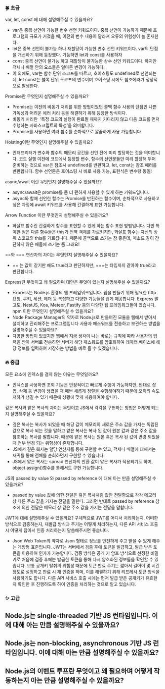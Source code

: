 ### 🍀 초급

var, let, const 에 대해 설명해주실 수 있을까요? 
- var은 중복 선언이 가능한 변수 선언 키워드이다. 중복 선언이 가능하기 때문에 프로그램의 규모가 커졌을 때, 이전의 변수 내용이 달라져 오류의 위험성이 늘 존재한다. 
- let은 중복 선언이 불가능 하나 재할당이 가능한 변수 선언 키워드이다. var의 단점을 개선하기 위해 등장했다. 가능하면 let과 const를 사용하자
- const 중복 선언이 불가능 하고 재할당이 불가능한 상수 선언 키워드이다. 하지만 객체나 배열 안의 요소들은 얼마든 변경이 가능하다.
- 이 외에도, var는 함수 단위 스코프를 따르고, 호이스팅도 undefined로 선언되는데, let const는 블록 단위 스코프의 변수이며 호이스팅 시에도 참조에러가 정상적으로 발생한다.

Promise란 무엇인지 설명해주실 수 있을까요?
- Promise는 이전의 비동기 처리를 위한 방법이었던 콜백 함수 사용의 단점인 나쁜 가독성과 어려운 에러 처리 등을 해결하기 위해 등장한 방식이다.
- 비동기 처리란  ‘특정 코드의 실행이 완료될 때까지 기다리지 않고 다음 코드를 먼저 수행하는 자바스크립트의 특성’을 의미합니다.
- Promise를 사용하면 여러 함수를 순차적으로 깔끔하게 사용 가능합니다

Hoisting이란 무엇인지 설명해주실 수 있을까요?
- 인터프리터가 변수와 함수의 메모리 공간을 선언 전에 미리 할당하는 것을 의미합니다. 코드 실행 이전에 코드에서 등장할 변수, 함수의 선언문들만 미리 할당해 두어 준비하는 것으로 var은 참조시 undefined를 반환하고, let, const는 참조 에러를 반환합니다. 함수 선언문은 호이스팅 시 바로 사용 가능, 표현식은 변수랑 동일!

async/await 이란 무엇인지 설명해주실 수 있을까요?
- async/await은 promise를 좀 더 편하게 사용할 수 있게 하는 키워드입니다.
- async와 함께 선언한 함수는 Promise를 반환하는 함수이며, 순차적으로 사용하고 싶은 과정에 await 키워드를 사용해 간결하게 표현 가능합니다.

Arrow Function 이란 무엇인지 설명해주실 수 있을까요?
- 화살표 함수란 간결하게 함수를 표현할 수 있게 하는 함수 표현 방법입니다. 다만 특이한 점은 다른 함수들은 this가 전역 객체를 가르키지만, 화살표 함수는 자신의 상위 스코프의 this를 가르킵니다. 때문에 콜백으로 쓰기는 참 좋은데, 매소드 같이 간단하지 않은 애들에 쓰기는 좀 그래요!

==와 === 연산자의 차이는 무엇인지 설명해주실 수 있을까요?
- == 는 값이 같기만 해도 true라고 판단하지만, ===는 타입까지 같아야 true라고 판단합니다.

Express란 무엇이고 왜 필요하며 대안은 무엇이 있는지 설명해주실 수 있을까요?
- Express는 Node.js 환경의 웹 프레임워크입니다. 웹을 만들기 위해 필요한 http 요청, 쿠키, 세션, 헤더 등 복잡하고 다양한 기능들을 쉽게 제공합니다. Express 말고도, NestJS, Koa, Meteor, Fastify 등의 다양한 웹 프레임워크들이 있습니다.
npm 이란 무엇인지 설명해주실 수 있을까요?
- Node Package Manager의 약자로 Node.js로 만들어진 모듈을 웹에서 받아서 설치하고 관리해주는 프로그램입니다
사용자 패스워드를 전송하고 보관하는 방법을 설명해주실 수 있을까요?
- 다양한 방법이 있겠지만 웹에서 지금 생각이 나는 바로는 규칙에 따라 사용자의 입력을 받아 서버로 전송하면 서버가 해당 패스워드를 암호화하여 데이터 베이스에 해당 정보를 입력하여 저장하는 방법을 예로 들 수 있겠습니다.

### 🔥 중급

모든 요소에 인덱스를 걸지 않는 이유는 무엇일까요?
- 인덱스를 사용하면 조회 기능은 안정적이고 빠르게 수행이 가능하지만, 반대로 삽입, 삭제 등 변경이 생겼을 때 매번 새롭게 정렬을 수행해야하기 때문에 오히려 속도 저하가 생길 수 있기 때문에 상황에 맞게 사용하여야 합니다.

깊은 복사와 얕은 복사의 차이는 무엇이고 JS에서 각각을 구현하는 방법은 어떻게 되는지 설명해주실 수 있을까요?
- 깊은 복사는 복사가 되었을 때 해당 값이 메모리의 새로운 주소 값을 가지는 독립된 값으로 복사 되는 것을 말하고 얕은 복사는 복사 된 값이 원본 값과 같은 주소 값을 참조하는 복사를 말합니다. 때문에 얕은 복사는 원본 혹은 복사 된 값이 변경 되었을 때 전부 변경 되는 위험성이 존재합니다.
- JS에서 깊은 복사는 할당 연산자를 통해 구현할 수 있고, 객체나 배열에 대해서는 재귀를 통해 전체를 순회하면서 구현할 수 있습니다.
- JS에서 얕은 복사는 spread 연산자의 반환 값이 얕은 복사가 적용되기도 하며, object.assign()함수를 통해서도 구현 가능합니다.

JS의 passed by value 와 passed by reference 에 대해 아는 만큼 설명해주실 수 있을까요?
- passed by value 값에 의한 전달은 깊은 복사처럼 값만 전달함으로 각각 메모리 상 다른 주소 값을 가지는 전달을 말한다. 그러면 반대로 passed by reference 참조에 의한 전달은 메모리 상 같은 주소 값을 가지는 전달을 말합니다.

JWT에 대해 설명해주실 수 있을까요? 구체적으로 JWT를 어디서 처리하는지, 어떠한 방식으로 검증하는지, 재발급 방식과 주기는 어떻게 처리하는지, 다른 API 서비스 호출 시 어떻게 잡아서 인증 처리하는지 말씀해주시면 좋습니다.
- Json Web Token의 약자로 Json 형태로 정보를 안전하게 주고 받을 수 있게 해주는 개방형 표준입니다. JWT는 서버에서 검증 후에 토큰을 발급하고, 발급 받은 토큰을 이용하여 인가가 가능합니다. 검증 방식은 공개 키 암호 방식으로 선정한 비밀키로 처음에 검증 후에는 발급한 토큰을 통해 다시 암호화된 정보들을 확인할 수 있습니다. 보통 공개키 탈취의 위험성 때문에 토큰 만료 주기는 짧아서 길어야 몇 시간 정도로 설정하고 만료 시 재 인증을 하며, 이를 해결하기 위해 리프레시 토큰 방식을 사용하기도 합니다. 다른 API 서비스 호출 시에는 먼저 발급 받은 공개키가 유효한지 확인한 후 진행하도록 하여 인증을 처리하는 것으로 알고 있습니다.

### ✨ 고급

Node.js는 single-threaded 기반 JS 런타임입니다. 이에 대해 아는 만큼 설명해주실 수 있을까요?
- 
Node.js는 non-blocking, asynchronous 기반 JS 런타임입니다. 이에 대해 아는 만큼 설명해주실 수 있을까요?
- 
Node.js의 이벤트 루프란 무엇이고 왜 필요하며 어떻게 작동하는지 아는 만큼 설명해주실 수 있을까요?
- 